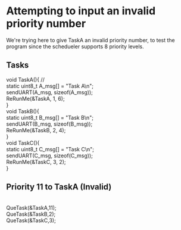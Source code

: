# Attempting to input an invalid priority number
We're trying here to give TaskA an invalid priority number, to test the program since the schedueler supports 8 priority levels.
## Tasks
void TaskA(){
	//<br>
	static uint8_t A_msg[] = "Task A\n"; <br>
	sendUART(A_msg, sizeof(A_msg));<br>
	ReRunMe(&TaskA, 1, 6); <br>
}
<br>
void TaskB(){<br>
	static uint8_t B_msg[] = "Task B\n";<br>
	sendUART(B_msg, sizeof(B_msg));<br>
	ReRunMe(&TaskB, 2, 4); <br>
}
<br>
void TaskC(){<br>
	static uint8_t C_msg[] = "Task C\n";<br>
	sendUART(C_msg, sizeof(C_msg));<br>
	ReRunMe(&TaskC, 3, 2); <br>
}
<br>
## Priority 11 to TaskA (Invalid)
<br>
QueTask(&TaskA,11);<br>
QueTask(&TaskB,2);<br>
QueTask(&TaskC,3);<br>
